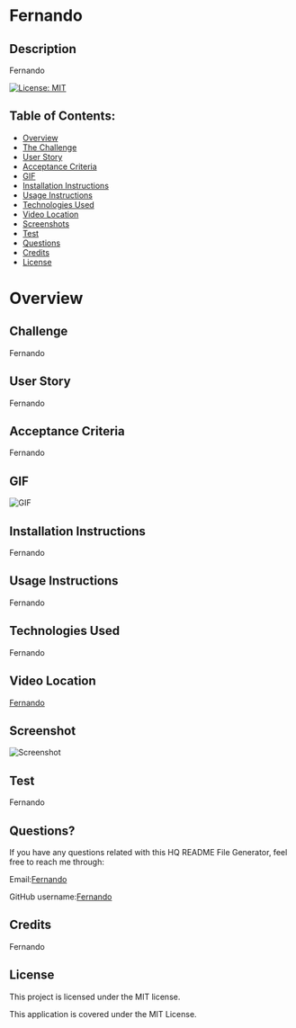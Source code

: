 

# Fernando

## Description
Fernando

[![License: MIT](https://img.shields.io/badge/License-MIT-yellow.svg)](https://opensource.org/licenses/MIT)

## Table of Contents:

- [Overview](#Overview)
- [The Challenge](#The-Challenge)
- [User Story](#User-Story)
- [Acceptance Criteria](#Acceptance-Criteria)
- [GIF](#GIF)
- [Installation Instructions](#Installation-Instructions)
- [Usage Instructions](#Usage-Instructions)
- [Technologies Used](#Technologies-Used)
- [Video Location](#Video-Location)
- [Screenshots](#Screenshots)
- [Test](#Test)
- [Questions](#Questions)
- [Credits](#Credits)
- [License](#License)

# Overview

## Challenge
Fernando

## User Story
Fernando

## Acceptance Criteria
Fernando

## GIF
![GIF](Fernando)

## Installation Instructions
Fernando

## Usage Instructions
Fernando

## Technologies Used
Fernando

## Video Location
[Fernando](Fernando)

## Screenshot
![Screenshot](Fernando)

## Test
Fernando

## Questions?

If you have any questions related with this HQ README File Generator, feel free to reach me through:

Email:[Fernando](Fernando)

GitHub username:[Fernando](Fernando)

## Credits
Fernando

## License
This project is licensed under the MIT license.


This application is covered under the MIT License.